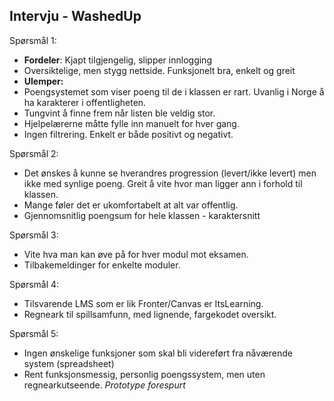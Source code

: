 ## Intervju - WashedUp
Spørsmål 1:
* **Fordeler**: Kjapt tilgjengelig, slipper innlogging
* Oversiktelige, men stygg nettside. Funksjonelt bra, enkelt og greit
* **Ulemper:**
* Poengsystemet som viser poeng til de i klassen er rart. Uvanlig i Norge å ha karakterer i offentligheten. 
* Tungvint å finne frem når listen ble veldig stor.
* Hjelpelærerne måtte fylle inn manuelt for hver gang. 
* Ingen filtrering. 
Enkelt er både positivt og negativt. 

Spørsmål 2:
* Det ønskes å kunne se hverandres progression (levert/ikke levert) men ikke med synlige poeng. Greit å vite hvor man ligger ann i forhold til klassen. 
* Mange føler det er ukomfortabelt at alt var offentlig. 
* Gjennomsnitlig poengsum for hele klassen - karaktersnitt

Spørsmål 3:
* Vite hva man kan øve på for hver modul mot eksamen. 
* Tilbakemeldinger for enkelte moduler.  

Spørsmål 4:
* Tilsvarende LMS som er lik Fronter/Canvas er ItsLearning. 
* Regneark til spillsamfunn, med lignende, fargekodet oversikt.

Spørsmål 5:
* Ingen ønskelige funksjoner som skal bli videreført fra nåværende system (spreadsheet)
* Rent funksjonsmessig, personlig poengssystem, men uten regnearkutseende.
_Prototype forespurt_

